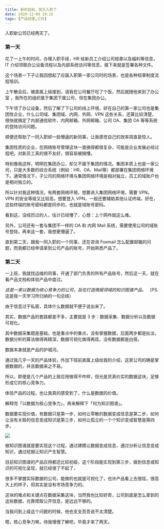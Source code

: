 ```yaml
---
title: 新的启航，我又入职了
date: 2020-12-09 19:15
tags: [产品经理,工作]
---
```


入职新公司已经两天了。
<!-- more -->
### 第一天
花了一上午的时间，办理入职手续，HR 给新员工介绍公司规章以及福利等信息，IT 介绍领取办公设备流程以及内部系统访问等信息，接下来就是签署各种文件。

这个场景一下子让我回想起了应届入职第一家公司时的场景，也是各种规章制度流程培训。

上午散会后，被直属上级接到，请我在公司餐厅吃了个饭，然后就随他来到了办公室 ，我所在的组织属于集团下属公司，但在集团办公。

下午领了办公设备，然后了解了下公司的线上环境，好在自己的第一家公司也是集团性企业，什么公司域、集团域、内网、外网、VPN 这些关系，还算比较清楚，很快就搞定了内部通信软件、内网邮箱、外网邮箱、公司 OA、集团 OA 等等系统的登陆访问问题。

顺便还帮助了一同入职却一脸懵逼的新同事，让我感觉自己的效率简直是惊人。

集团性质的企业，在网络账号管理这块一直搞得都很复杂，可能是企业发展必经过程吧，对新员工真的很不友好，很容易被搞懵。

特别像我这样，明明在集团办公，却又不属于集团的情况。集团本质上也是一家公司，只是大多数的综合系统（例如：HR、OA、Mail等）都部署在集团网络环境下。通常情况下，子公司的网络环境与集团网络环境是相对独立，员工的域账户也是相对独立的。

所以针对我这种情况，有两套网络环境，想要进入集团网络环境，需要 VPN。VPN 的安全等级又比较高，想要登入 VPN，一般还要辅助其他认证终端，好在，这些终端的账号密码都是同步的，也就是域账号密码。

看到这，没经历过的人，估计已经懵了，心想：上个网咋就这么难。

另外，公司还有一套与集团不一样的 OA 和 内网 Mail 系统，需要使用公司的域账号登陆，再来这一套，我想更懵逼了。

直到第二天，跟我一同入职的一个同事，还在咨询 Foxmail 怎么配置邮箱的问题，而我都已经申请拿到公司产品的账号，开始熟悉产品了。

### 第二天
一上班，我就找运维的同事，开通了部门负责的所有产品账号，然后这一天，就在看产品文档和体验产品中度过。

 *这是一家以数据为核心竞争力的公司，旨在打造情报领域的知识图谱产品。* （PS. 这是我一天学习所归纳的一句总结）

由于信息过于私密，具体什么数据就不便于说出来了。

其实，数据产品的套路都差不多，主要就是 3 步：数据采集、数据分析以及数据可视化。

其中数据采集既是基础，也是重点中的重点，没有掌握数据，后面两步都是扯淡，数据分析的算法做得再精深，数据可视化做得再炫，没有数据都是白搭。

数据本身就是产品的护城河。

通过我几乎一天的产品体验，外加下班前直属上级给我的介绍，这家公司的确是掌握数据的，并且数据来之不易。

所以，即便是几个产品的上层应用做得不咋样，但光是货真价实的数据这块，足够形成它的核心竞争力。

体验产品的过程，也让我真的感受到了，什么是数据的价值。

解释完「以数据为核心竞争力」，再来解释下「何为知识图谱」。

数据要实现价值，有数据只是第一步，如何让零散的数据变成信息是第二步，如何让没有关联的信息变成知识是第三步，如何让孤立的一个个知识变成智慧是第四步。

![](/image/about_work/176FFE10-0CE8-45FE-BA54-620CEA6300F6_4_5005_c.jpeg)

做知识图谱就是要实现这个过程，通过建模让数据变成信息，通过分析让信息变成知识，通过挖掘让知识产生智慧。

目前知识图谱的产品应用都还比较初级，这个阶段能实现到第三步，做到信息或知识的可视化呈现，就已经很了不起了，

很多不掌握实际数据的公司，能做的也就是可视化了，也许产品看上去很炫，很高大上的样子，但其实是没有市场竞争力的。

这块的难点和关键点在数据采集这块，当然我也比较好奇，公司到底是怎么拿到的这些数据，光靠爬取公开信息，是远远不够的。

当我问到上级这个问题的时候，他也支支吾吾说不太清楚。

嗯，核心竞争力嘛，待我慢慢了解吧，毕竟才来了两天。

